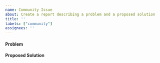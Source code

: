 ```yaml
---
name: Community Issue
about: Create a report describing a problem and a proposed solution
title: ''
labels: ["community"]
assignees: ''
---
```


#### Problem
<!--
  The GitHub issue tracker exists to track issues
  that affect the development of Suprana itself.

  If you need technical support using Suprana, building
  an app, or running a validator, don't open an issue here.

  Instead, post your question to the Suprana Stack Exchange:
  https://suprana.stackexchange.com/questions/ask
-->
<!-- If reporting a crash, degraded performance, etc, please include the software version(s) you are using. -->

#### Proposed Solution
